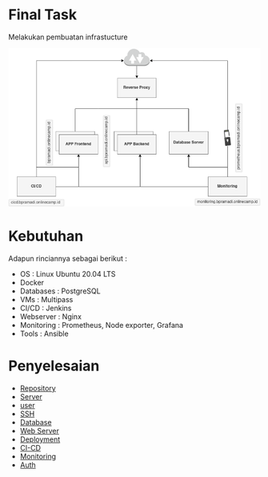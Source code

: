 # Final Task

Melakukan pembuatan infrastucture

<p align="center">
  <img src="assets/infra.png" />
</p>

# Kebutuhan

Adapun rinciannya sebagai berikut :

- OS : Linux Ubuntu 20.04 LTS
- Docker
- Databases : PostgreSQL
- VMs : Multipass
- CI/CD : Jenkins
- Webserver : Nginx
- Monitoring : Prometheus, Node exporter, Grafana
- Tools : Ansible

# Penyelesaian

- [Repository](repository.md)
- [Server](server.md)
- [user](user.md)
- [SSH](ssh.md)
- [Database](database.md)
- [Web Server](webserver.md)
- [Deployment](deployment.md)
- [CI-CD](cicd.md)
- [Monitoring](monitoring.md)
- [Auth](auth.md)
